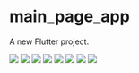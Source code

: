 # main_page_app

A new Flutter project.

 ![](assets/screens/head1.png)
 ![](assets/screens/head2.png)
 ![](assets/screens/head3.png)
 ![](assets/screens/head4.png)
 ![](assets/screens/head5.png)
 ![](assets/screens/head6.png)
 ![](assets/screens/head7.png)
 ![](assets/screens/head8.png)
